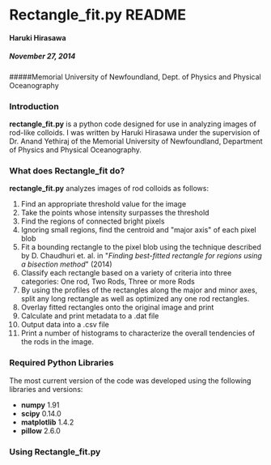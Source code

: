 # Rectangle_fit.py README
#### Haruki Hirasawa 
##### November 27, 2014
#####Memorial University of Newfoundland, Dept. of Physics and Physical Oceanography
### Introduction
**rectangle_fit.py** is a python code designed for use in analyzing images of rod-like colloids. I was written by Haruki Hirasawa under the supervision of Dr. Anand Yethiraj of the Memorial University of Newfoundland, Department of Physics and Physical Oceanography.

### What does Rectangle_fit do?
**rectangle_fit.py** analyzes images of rod colloids as follows:
1. Find an appropriate threshold value for the image
2. Take the points whose intensity surpasses the threshold
3. Find the regions of connected bright pixels
4. Ignoring small regions, find the centroid and "major axis" of each pixel blob
5. Fit a bounding rectangle to the pixel blob using the technique described by D. Chaudhuri et. al. in "_Finding best-fitted rectangle for regions using a bisection method_" (2014)
6. Classify each rectangle based on a variety of criteria into three categories: One rod, Two Rods, Three or more Rods
7. By using the profiles of the rectangles along the major and minor axes, split any long rectangle as well as optimized any one rod rectangles.
8. Overlay fitted rectangles onto the original image and print
9. Calculate and print metadata to a .dat file
10. Output data into a .csv file
11. Print a number of histograms to characterize the overall tendencies of the rods in the image.


### Required Python Libraries
The most current version of the code was developed using the following libraries and versions:

* **numpy**  1.91
* **scipy** 0.14.0
* **matplotlib** 1.4.2
* **pillow** 2.6.0

### Using Rectangle_fit.py

